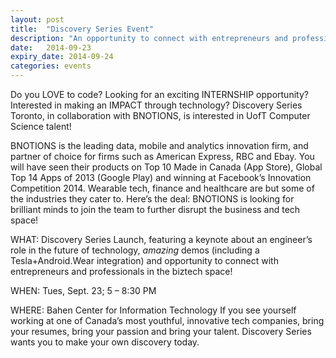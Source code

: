 ```yaml
---
layout: post
title:  "Discovery Series Event"
description: "An opportunity to connect with entrepreneurs and professionals, and learn about the future of technology!"
date:   2014-09-23
expiry_date: 2014-09-24
categories: events
---
```


Do you LOVE to code? Looking for an exciting INTERNSHIP opportunity? Interested in making
an IMPACT through technology? Discovery Series Toronto, in collaboration with BNOTIONS, is interested in UofT Computer Science talent!

BNOTIONS is the leading data, mobile and analytics innovation firm, and partner of choice for firms such as American Express, RBC and Ebay. You will have seen their products on Top 10 Made in Canada (App Store), Global Top 14 Apps of 2013 (Google Play) and winning at Facebook’s Innovation Competition 2014. Wearable tech, finance and healthcare are but some of the industries they cater to. Here’s the deal: BNOTIONS is looking for brilliant minds to join the team to further disrupt the business and tech space!

WHAT: Discovery Series Launch, featuring a keynote about an engineer’s role in the future of technology, *amazing* demos (including a Tesla+Android.Wear integration) and opportunity to connect with entrepreneurs and professionals in the biztech space!

WHEN: Tues, Sept. 23; 5 – 8:30 PM

WHERE: Bahen Center for Information Technology
If you see yourself working at one of Canada’s most youthful, innovative tech companies, bring your resumes, bring your passion and bring your talent. Discovery Series wants you to make your own discovery today.
